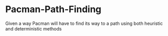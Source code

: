 # Pacman-Path-Finding
Given a way Pacman will have to find its way to a path using both heuristic and deterministic methods
